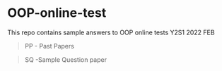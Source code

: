 # OOP-online-test
This repo contains sample answers to OOP online tests Y2S1 2022 FEB

  >PP - Past Papers
  
  >SQ -Sample Question paper
